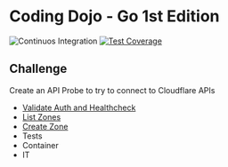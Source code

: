 # Coding Dojo - Go 1st Edition

![Continuos Integration](https://github.com/go-go-dojo/friendly-potato/workflows/Continuos%20Integration/badge.svg) [![Test Coverage](https://api.codeclimate.com/v1/badges/c665c32f212c5a18e280/test_coverage)](https://codeclimate.com/github/go-go-dojo/friendly-potato/test_coverage)

## Challenge

Create an API Probe to try to connect to Cloudflare APIs

- [Validate Auth and Healthcheck](https://api.cloudflare.com/#user-api-tokens-verify-token)
- [List Zones](https://api.cloudflare.com/#zone-list-zones)
- [Create Zone](https://api.cloudflare.com/#zone-create-zone)
- Tests
- Container
- IT
